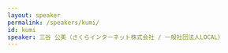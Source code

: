 ```yaml
---
layout: speaker
permalink: /speakers/kumi/
id: kumi
speaker: 三谷 公美（さくらインターネット株式会社 / 一般社団法人LOCAL）
---
```

